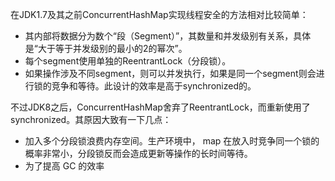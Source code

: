 在JDK1.7及其之前ConcurrentHashMap实现线程安全的方法相对比较简单：

- 其内部将数据分为数个“段（Segment）”，其数量和并发级别有关系，具体是“大于等于并发级别的最小的2的幂次”。
- 每个segment使用单独的ReentrantLock（分段锁）。
- 如果操作涉及不同segment，则可以并发执行，如果是同一个segment则会进行锁的竞争和等待。此设计的效率是高于synchronized的。

不过JDK8之后，ConcurrentHashMap舍弃了ReentrantLock，而重新使用了synchronized。其原因大致有一下几点：

- 加入多个分段锁浪费内存空间。生产环境中， map 在放入时竞争同一个锁的概率非常小，分段锁反而会造成更新等操作的长时间等待。
- 为了提高 GC 的效率
